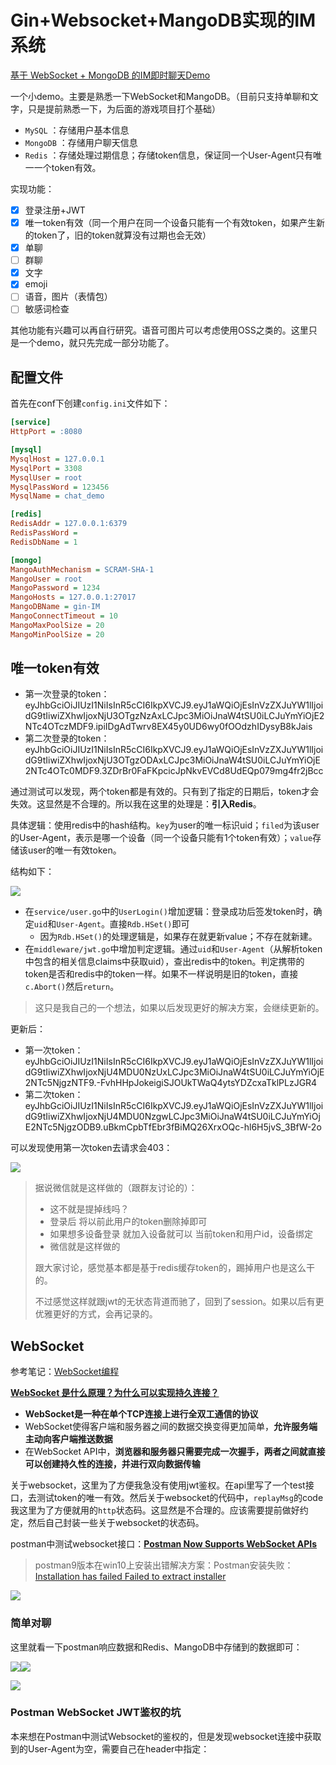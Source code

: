 # Gin+Websocket+MangoDB实现的IM系统

[基于 WebSocket + MongoDB 的IM即时聊天Demo](https://blog.csdn.net/weixin_45304503/article/details/121787022)

一个小demo。主要是熟悉一下WebSocket和MangoDB。（目前只支持单聊和文字，只是提前熟悉一下，为后面的游戏项目打个基础）

- `MySQL` ：存储用户基本信息
- `MongoDB` ：存储用户聊天信息
- `Redis` ：存储处理过期信息；存储token信息，保证同一个User-Agent只有唯一一个token有效。

实现功能：

- [x] 登录注册+JWT
- [x] 唯一token有效（同一个用户在同一个设备只能有一个有效token，如果产生新的token了，旧的token就算没有过期也会无效）
- [x] 单聊
- [ ] 群聊
- [x] 文字
- [x] emoji
- [ ] 语音，图片（表情包）
- [ ] 敏感词检查

其他功能有兴趣可以再自行研究。语音可图片可以考虑使用OSS之类的。这里只是一个demo，就只先完成一部分功能了。

## 配置文件

首先在conf下创建`config.ini`文件如下：

```ini
[service]
HttpPort = :8080

[mysql]
MysqlHost = 127.0.0.1
MysqlPort = 3308
MysqlUser = root
MysqlPassWord = 123456
MysqlName = chat_demo

[redis]
RedisAddr = 127.0.0.1:6379
RedisPassWord =
RedisDbName = 1

[mongo]
MangoAuthMechanism = SCRAM-SHA-1
MangoUser = root
MangoPassword = 1234
MangoHosts = 127.0.0.1:27017
MangoDBName = gin-IM
MangoConnectTimeout = 10
MangoMaxPoolSize = 20
MangoMinPoolSize = 20
```

## 唯一token有效

- 第一次登录的token：eyJhbGciOiJIUzI1NiIsInR5cCI6IkpXVCJ9.eyJ1aWQiOjEsInVzZXJuYW1lIjoidG9tIiwiZXhwIjoxNjU3OTgzNzAxLCJpc3MiOiJnaW4tSU0iLCJuYmYiOjE2NTc4OTczMDF9.ipiIDgAdTwrv8EX45y0UD6wy0fOOdzhIDysyB8kJais
- 第二次登录的token：eyJhbGciOiJIUzI1NiIsInR5cCI6IkpXVCJ9.eyJ1aWQiOjEsInVzZXJuYW1lIjoidG9tIiwiZXhwIjoxNjU3OTgzODAxLCJpc3MiOiJnaW4tSU0iLCJuYmYiOjE2NTc4OTc0MDF9.3ZDrBr0FaFKpcicJpNkvEVCd8UdEQp079mg4fr2jBcc

通过测试可以发现，两个token都是有效的。只有到了指定的日期后，token才会失效。这显然是不合理的。所以我在这里的处理是：**引入Redis**。

具体逻辑：使用redis中的hash结构。`key`为user的唯一标识uid；`filed`为该user的User-Agent，表示是哪一个设备（同一个设备只能有1个token有效）；`value`存储该user的唯一有效token。

结构如下：

![](https://img-qingbo.oss-cn-beijing.aliyuncs.com/img/20220716184841.png)

- 在`service/user.go`中的`UserLogin()`增加逻辑：登录成功后签发token时，确定`uid`和`User-Agent`。直接`Rdb.HSet()`即可
  - 因为`Rdb.HSet()`的处理逻辑是，如果存在就更新value；不存在就新建。
- 在`middleware/jwt.go`中增加判定逻辑。通过`uid`和`User-Agent`（从解析token中包含的相关信息claims中获取uid），查出redis中的token。判定携带的token是否和redis中的token一样。如果不一样说明是旧的token，直接`c.Abort()`然后`return`。

> 这只是我自己的一个想法，如果以后发现更好的解决方案，会继续更新的。

更新后：

- 第一次token：eyJhbGciOiJIUzI1NiIsInR5cCI6IkpXVCJ9.eyJ1aWQiOjEsInVzZXJuYW1lIjoidG9tIiwiZXhwIjoxNjU4MDU0NzUxLCJpc3MiOiJnaW4tSU0iLCJuYmYiOjE2NTc5NjgzNTF9.-FvhHHpJokeigiSJOUkTWaQ4ytsYDZcxaTklPLzJGR4
- 第二次token：eyJhbGciOiJIUzI1NiIsInR5cCI6IkpXVCJ9.eyJ1aWQiOjEsInVzZXJuYW1lIjoidG9tIiwiZXhwIjoxNjU4MDU0NzgwLCJpc3MiOiJnaW4tSU0iLCJuYmYiOjE2NTc5NjgzODB9.uBkmCpbTfEbr3fBiMQ26XrxOQc-hl6H5jvS_3BfW-2o

可以发现使用第一次token去请求会403：

![](https://img-qingbo.oss-cn-beijing.aliyuncs.com/img/20220716184738.png)

> 据说微信就是这样做的（跟群友讨论的）：
>
> - 这不就是提掉线吗？
> - 登录后 将以前此用户的token删除掉即可
> - 如果想多设备登录 就加入设备就可以 当前token和用户id，设备绑定
> - 微信就是这样做的
>
> 跟大家讨论，感觉基本都是基于redis缓存token的，踢掉用户也是这么干的。
>
> 不过感觉这样就跟jwt的无状态背道而驰了，回到了session。如果以后有更优雅更好的方式，会再记录的。

## WebSocket

参考笔记：[WebSocket编程](https://www.qingbo1011.top/2022/04/25/Golang%E8%BF%9B%E9%98%B601%20%E7%BD%91%E7%BB%9C%E7%BC%96%E7%A8%8B/#websocket%E7%BC%96%E7%A8%8B)

**[WebSocket 是什么原理？为什么可以实现持久连接？](https://www.zhihu.com/question/20215561/answer/40316953)**

- **WebSocket是一种在单个TCP连接上进行全双工通信的协议**
- WebSocket使得客户端和服务器之间的数据交换变得更加简单，**允许服务端主动向客户端推送数据**
- 在WebSocket API中，**浏览器和服务器只需要完成一次握手，两者之间就直接可以创建持久性的连接，并进行双向数据传输**

关于websocket，这里为了方便我急没有使用jwt鉴权。在api里写了一个test接口，去测试token的唯一有效。然后关于websocket的代码中，`replayMsg`的code我这里为了方便就用的`http`状态码。这显然是不合理的。应该需要提前做好约定，然后自己封装一些关于websocket的状态码。

postman中测试websocket接口：**[Postman Now Supports WebSocket APIs](https://blog.postman.com/postman-supports-websocket-apis/)**

> postman9版本在win10上安装出错解决方案：Postman安装失败： [Installation has failed Failed to extract installer](https://blog.csdn.net/zhouyingge1104/article/details/119359357)
>

![](https://img-qingbo.oss-cn-beijing.aliyuncs.com/img/20220718155110.gif)

### 简单对聊

这里就看一下postman响应数据和Redis、MangoDB中存储到的数据即可：

![](https://img-qingbo.oss-cn-beijing.aliyuncs.com/img/20220718225228.png)![](https://img-qingbo.oss-cn-beijing.aliyuncs.com/img/20220718225239.png)

![](https://img-qingbo.oss-cn-beijing.aliyuncs.com/img/20220718225258.png)

### Postman WebSocket JWT鉴权的坑

本来想在Postman中测试Websocket的鉴权的，但是发现websocket连接中获取到的User-Agent为空，需要自己在header中指定：

















